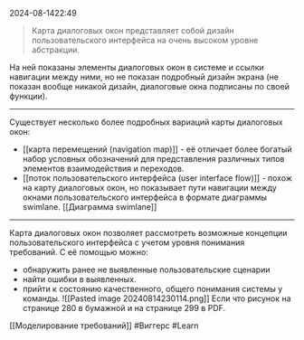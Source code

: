  2024-08-1422:49

>Карта диалоговых окон представляет собой дизайн пользовательского интерфейса на очень высоком уровне абстракции.

На ней показаны элементы диалоговых окон в системе и ссылки навигации между ними, но не показан подробный дизайн экрана (не показан вообще никакой дизайн, диалоговые окна подписаны по своей функции).
***
Существует несколько более подробных вариаций карты диалоговых окон:
- [[карта перемещений (navigation map)]] - её отличает более богатый набор условных обозначений для представления различных типов элементов взаимодействия и переходов.
- [[поток пользовательского интерфейса (user interface flow)]] - похож на карту диалоговых окон, но показывает пути навигации между окнами пользовательского интерфейса в формате диаграммы swimlane. [[Диаграмма swimlane]]
***
Карта диалоговых окон позволяет рассмотреть возможные концепции пользовательского интерфейса с учетом уровня понимания требований. С её помощью можно:
- обнаружить ранее не выявленные пользовательские сценарии
- найти ошибки в выявленных.
- прийти к состоянию качественного, общего понимания системы у команды.
![[Pasted image 20240814230114.png]]
Если что рисунок на странице 280 в бумажной и на странице 299 в PDF.



[[Моделирование требований]]
#Виггерс 
#Learn